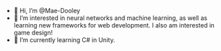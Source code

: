 - 👋 Hi, I’m @Mae-Dooley
- 👀 I’m interested in neural networks and machine learning, as well as learning new frameworks for web development. I also am interested in game design!
- 🌱 I’m currently learning C# in Unity.
<!---
- 💞️ I’m looking to collaborate on ...
- 📫 How to reach me ...
- 😄 Pronouns: ...
- ⚡ Fun fact: ...
--->

<!---
Mae-Dooley/Mae-Dooley is a ✨ special ✨ repository because its `README.md` (this file) appears on your GitHub profile.
You can click the Preview link to take a look at your changes.
--->
